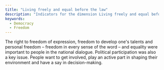 ```yaml
---
title: "Living freely and equal before the law"
description: "Indicators for the dimension Living freely and equal before the law"
keywords:
  - Democracy
  - Freedom
---
```


The right to freedom of expression, freedom to develop one's talents and personal freedom – freedom in every sense of the word – and equality were important to people in the national dialogue. Political participation was also a key issue. People want to get involved, play an active part in shaping their environment and have a say in decision-making.
